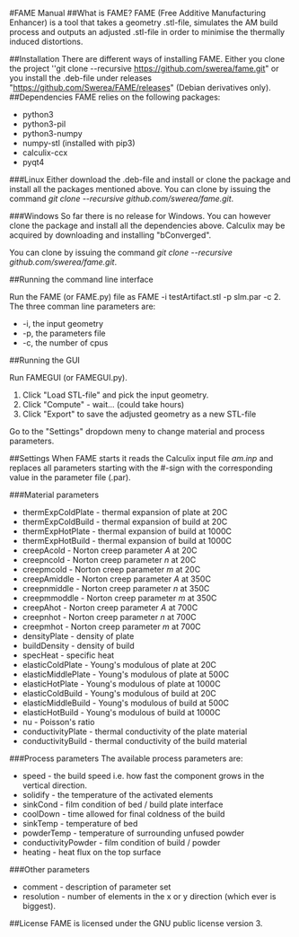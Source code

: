 #FAME Manual
##What is FAME?
FAME (Free Additive Manufacturing Enhancer) is a tool that takes a geometry .stl-file, simulates the AM build process and outputs an adjusted .stl-file in order to minimise the thermally induced distortions.

##Installation
There are different ways of installing FAME. Either you clone the project 
''git clone --recursive https://github.com/swerea/fame.git" or you install the .deb-file under releases "https://github.com/Swerea/FAME/releases" (Debian derivatives only).
##Dependencies
FAME relies on the following packages:

* python3
* python3-pil
* python3-numpy
* numpy-stl (installed with pip3)
* calculix-ccx
* pyqt4

###Linux
Either download the .deb-file and install or clone the package and install all the packages mentioned above. You can clone by issuing the command *git clone --recursive github.com/swerea/fame.git*.

###Windows
So far there is no release for Windows. You can however clone the package and install all the dependencies above. Calculix may be acquired by downloading and installing "bConverged".

You can clone by issuing the command *git clone --recursive github.com/swerea/fame.git*.

##Running the command line interface

Run the FAME (or FAME.py) file as FAME -i testArtifact.stl -p slm.par -c 2. The three comman line parameters are:

* -i, the input geometry
* -p, the parameters file
* -c, the number of cpus


##Running the GUI

Run FAMEGUI (or FAMEGUI.py).

1. Click "Load STL-file" and pick the input geometry.
2. Click "Compute" - wait... (could take hours)
3. Click "Export" to save the adjusted geometry as a new STL-file

Go to the "Settings" dropdown meny to change material and process parameters.

##Settings
When FAME starts it reads the Calculix input file *am.inp* and replaces all parameters starting with the #-sign with the corresponding value in the parameter file (.par). 

###Material parameters

* thermExpColdPlate - thermal expansion of plate at 20C
* thermExpColdBuild - thermal expansion of build at 20C
* thermExpHotPlate - thermal expansion of build at 1000C
* thermExpHotBuild - thermal expansion of build at 1000C
* creepAcold - Norton creep parameter *A* at 20C
* creepncold - Norton creep parameter *n* at 20C
* creepmcold - Norton creep parameter *m* at 20C
* creepAmiddle - Norton creep parameter *A* at 350C
* creepnmiddle - Norton creep parameter *n* at 350C
* creepmmoddle - Norton creep parameter *m* at 350C
* creepAhot - Norton creep parameter *A* at 700C
* creepnhot - Norton creep parameter *n* at 700C
* creepmhot - Norton creep parameter *m* at 700C
* densityPlate - density of plate
* buildDensity - density of build
* specHeat - specific heat
* elasticColdPlate - Young's modulous of plate at 20C
* elasticMiddlePlate - Young's modulous  of plate at 500C
* elasticHotPlate - Young's modulous of plate at 1000C
* elasticColdBuild - Young's modulous of build at 20C
* elasticMiddleBuild - Young's modulous  of build at 500C
* elasticHotBuild - Young's modulous of build at 1000C
* nu - Poisson's ratio
* conductivityPlate - thermal conductivity of the plate material
* conductivityBuild - thermal conductivity of the build material

###Process parameters
The available process parameters are:

* speed -   the build speed i.e. how fast the component grows in the vertical direction.
* solidify - the temperature of the activated elements
* sinkCond - film condition of bed / build plate interface
* coolDown - time allowed for final coldness of the build
* sinkTemp - temperature of bed
* powderTemp - temperature of surrounding unfused powder
* conductivityPowder - film condition of build / powder
* heating - heat flux on the top surface


###Other parameters

* comment - description of parameter set 
* resolution - number of elements in the x or y direction (which ever is biggest).



##License
FAME is licensed under the GNU public license version 3.